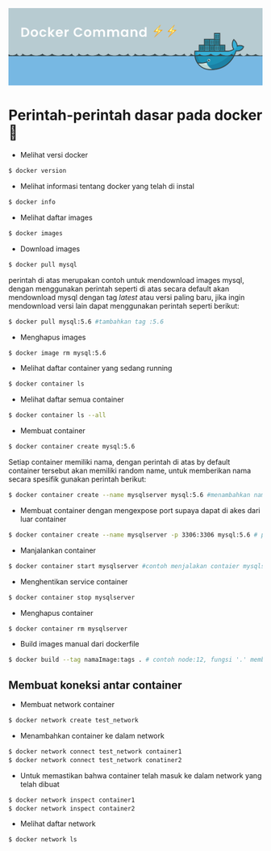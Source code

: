 ![Banner](banner.png)

# Perintah-perintah dasar pada docker 🐳

- Melihat versi docker

```bash
$ docker version
```

- Melihat informasi tentang docker yang telah di instal

```bash
$ docker info
```

- Melihat daftar images

```bash
$ docker images
```

- Download images

```bash
$ docker pull mysql
```

perintah di atas merupakan contoh untuk mendownload images mysql, dengan menggunakan perintah seperti di atas secara default akan mendownload mysql dengan tag _latest_ atau versi paling baru, jika ingin mendownload versi lain dapat menggunakan perintah seperti berikut:

```bash
$ docker pull mysql:5.6 #tambahkan tag :5.6
```

- Menghapus images

```bash
$ docker image rm mysql:5.6
```

- Melihat daftar container yang sedang running

```bash
$ docker container ls
```

- Melihat daftar semua container

```bash
$ docker container ls --all
```

- Membuat container

```bash
$ docker container create mysql:5.6
```

Setiap container memiliki nama, dengan perintah di atas by default container tersebut akan memiliki random name, untuk memberikan nama secara spesifik gunakan perintah berikut:

```bash
$ docker container create --name mysqlserver mysql:5.6 #menambahkan nama container
```

- Membuat container dengan mengexpose port supaya dapat di akes dari luar container

```bash
$ docker container create --name mysqlserver -p 3306:3306 mysql:5.6 # portluar:portInternalContainer
```

- Manjalankan container

```bash
$ docker container start mysqlserver #contoh menjalakan contaier mysqlserver
```

- Menghentikan service container

```bash
$ docker container stop mysqlserver
```

- Menghapus container

```bash
$ docker container rm mysqlserver
```

- Build images manual dari dockerfile

```bash
$ docker build --tag namaImage:tags . # contoh node:12, fungsi '.' memberitahu bahwa kita akan build dockerfile yang ada pada direktori tersebut
```

## Membuat koneksi antar container

- Membuat network container

```bash
$ docker network create test_network
```

- Menambahkan container ke dalam network

```bash
$ docker network connect test_network container1
$ docker network connect test_network conatiner2
```

- Untuk memastikan bahwa container telah masuk ke dalam network yang telah dibuat

```bash
$ docker network inspect container1
$ docker network inspect container2
```

- Melihat daftar network

```bash
$ docker network ls
```
